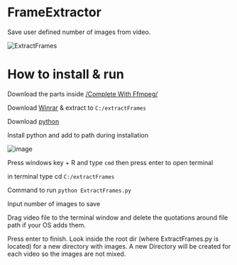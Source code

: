 # FrameExtractor

Save user defined number of images from video. 

![ExtractFrames](https://github.com/user-attachments/assets/4888ba64-6dc0-4209-9d29-0d44059a2bea)


# How to install & run

Download the parts inside [/Complete With Ffmpeg/](https://github.com/noarche/FrameExtractor/tree/main/Complete%20with%20ffmpeg)

Download [Winrar](https://www.rarlab.com/download.htm) & extract to `C:/extractFrames`

Download [python](https://www.python.org/downloads/)

Install python and add to path during installation

![image](https://github.com/user-attachments/assets/51410975-265d-4bb6-9fe8-9415ad2d4e53)


Press windows key + R and type `cmd` then press enter to open terminal

in terminal type cd `C:/extractFrames`

Command to run `python ExtractFrames.py`

Input number of images to save

Drag video file to the terminal window and delete the quotations around file path if your OS adds them. 

Press enter to finish.  Look inside the root dir (where ExtractFrames.py is located) for a new directory with images. A new Directory will be created for each video so the images are not mixed. 
